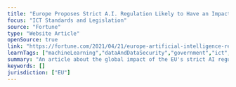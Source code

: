 ```yaml
---
title: "Europe Proposes Strict A.I. Regulation Likely to Have an Impact around the World"
focus: "ICT Standards and Legislation"
source: "Fortune"
type: "Website Article"
openSource: true
link: "https://fortune.com/2021/04/21/europe-artificial-intelligence-regulation-global-impact-google-facebook-ibm/"
learnTags: ["machineLearning","dataAndDataSecurity","government","ict","regulation"]
summary: "An article about the global impact of the EU's strict AI regulation."
keywords: []
jurisdiction: ["EU"]
---
```

